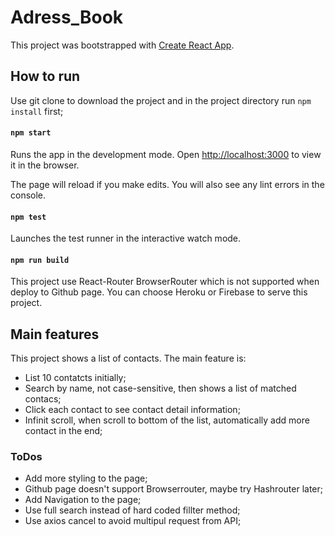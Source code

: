# Adress_Book

This project was bootstrapped with [Create React App](https://github.com/facebook/create-react-app).

## How to run

Use git clone to download the project and in the project directory run `npm install` first;

#### `npm start`

Runs the app in the development mode.
Open [http://localhost:3000](http://localhost:3000) to view it in the browser.

The page will reload if you make edits.
You will also see any lint errors in the console.

#### `npm test`

Launches the test runner in the interactive watch mode.

#### `npm run build`

This project use React-Router BrowserRouter which is not supported when deploy to Github page. You can choose Heroku or Firebase to serve this project. 

## Main features

This project shows a list of contacts. The main feature is:
* List 10 contatcts initially; 
* Search by name, not case-sensitive, then shows a list of matched contacs;
* Click each contact to see contact detail information;
* Infinit scroll, when scroll to bottom of the list, automatically add more contact in the end;


### ToDos

* Add more styling to the page;
* Github page doesn't support Browserrouter, maybe try Hashrouter later;
* Add Navigation to the page;
* Use full search instead of hard coded fillter method; 
* Use axios cancel to avoid multipul request from API;